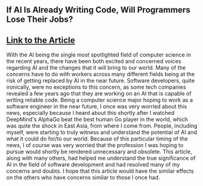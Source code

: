 ## If AI Is Already Writing Code, Will Programmers Lose Their Jobs?
[Link to the Article](https://kateabrosimova.medium.com/if-ai-is-already-writing-code-will-programmers-lose-their-jobs-f942c15caebb)
---
With the AI being the single most spotlighted field of computer science in the recent years, there have been both excited and concerned voices regarding AI and the changes that it will bring to our world. Many of the concerns have to do with workers across many different fields being at the risk of getting replaced by AI in the near future. Software developers, quite ironically, were no exceptions to this concern, as some tech companies revealed a few years ago that they are working on an AI that is capable of writing reliable code. Being a computer science major hoping to work as a software engineer in the near future, I once was very worried about this news, especially because I heard about this shortly after I watched DeepMind's AlphaGo beat the best human Go player in the world, which was quite the shock in East Asia, from where I come from. People, including myself, were starting to truly witness and understand the potential of AI and what it could do for/to our world. Because of this particular timing of the news, I of course was very worried that the profession I was hoping to pursue would shortly be rendered unnecessary and obsolete. This article, along with many others, had helped me understand the true significance of AI in the field of software development and had resolved many of my concerns and doubts. I hope that this article would have the similar effects on the others who have concerns similar to those I once had.